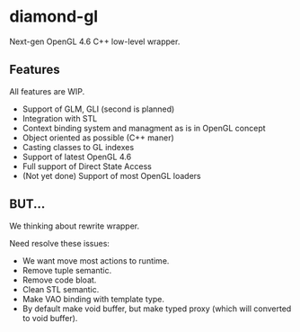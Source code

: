 # diamond-gl

Next-gen OpenGL 4.6 C++ low-level wrapper. 

## Features

All features are WIP. 
- Support of GLM, GLI (second is planned)
- Integration with STL
- Context binding system and managment as is in OpenGL concept
- Object oriented as possible (C++ maner)
- Casting classes to GL indexes
- Support of latest OpenGL 4.6
- Full support of Direct State Access
- (Not yet done) Support of most OpenGL loaders

## BUT...

We thinking about rewrite wrapper. 

Need resolve these issues: 
- We want move most actions to runtime. 
- Remove tuple semantic. 
- Remove code bloat. 
- Clean STL semantic.
- Make VAO binding with template type.
- By default make void buffer, but make typed proxy (which will converted to void buffer). 
